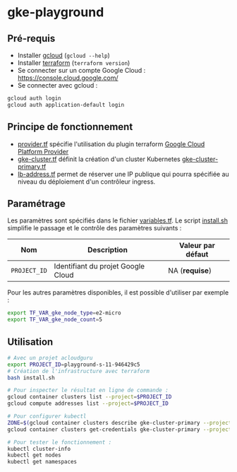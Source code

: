 # gke-playground

## Pré-requis

* Installer [gcloud](https://cloud.google.com/sdk/docs/install) (`gcloud --help`)
* Installer [terraform](https://developer.hashicorp.com/terraform/downloads) (`terraform version`)
* Se connecter sur un compte Google Cloud : https://console.cloud.google.com/
* Se connecter avec gcloud :

```bash
gcloud auth login
gcloud auth application-default login
```

## Principe de fonctionnement

* [provider.tf](provider.tf) spécifie l'utilisation du plugin terraform [Google Cloud Platform Provider](https://registry.terraform.io/providers/hashicorp/google/latest/docs)
* [gke-cluster.tf](gke-cluster.tf) définit la création d'un cluster Kubernetes [gke-cluster-primary.tf](gke-cluster-primary.tf)
* [lb-address.tf](lb-address.tf) permet de réserver une IP publique qui pourra spécifiée au niveau du déploiement d'un contrôleur ingress.

## Paramétrage

Les paramètres sont spécifiés dans le fichier [variables.tf](variables.tf). Le script [install.sh](install.sh) simplifie le passage et le contrôle des paramètres suivants :

| Nom          | Description                        | Valeur par défaut |
| ------------ | ---------------------------------- | ----------------- |
| `PROJECT_ID` | Identifiant du projet Google Cloud | NA (**requise**)  |

Pour les autres paramètres disponibles, il est possible d'utiliser par exemple :

```bash
export TF_VAR_gke_node_type=e2-micro
export TF_VAR_gke_node_count=5
```

## Utilisation

```bash
# Avec un projet acloudguru
export PROJECT_ID=playground-s-11-946429c5
# Création de l'infrastructure avec terraform
bash install.sh

# Pour inspecter le résultat en ligne de commande :
gcloud container clusters list --project=$PROJECT_ID
gcloud compute addresses list --project=$PROJECT_ID

# Pour configurer kubectl
ZONE=$(gcloud container clusters describe gke-cluster-primary --project=$PROJECT_ID --format="value(location)")
gcloud container clusters get-credentials gke-cluster-primary --project=$PROJECT_ID --zone=$ZONE

# Pour tester le fonctionnement :
kubectl cluster-info
kubectl get nodes
kubectl get namespaces
```



